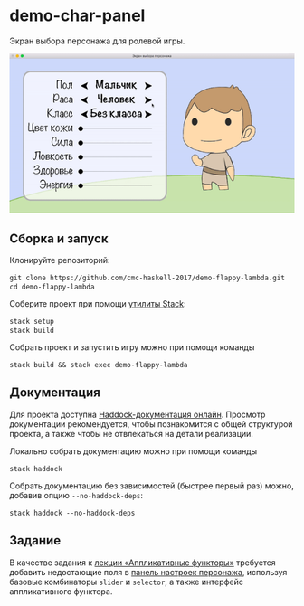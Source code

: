 # demo-char-panel

Экран выбора персонажа для ролевой игры.

![Экран выбора персонажа.](images/demo-char-panel.gif)

## Сборка и запуск

Клонируйте репозиторий:

```
git clone https://github.com/cmc-haskell-2017/demo-flappy-lambda.git
cd demo-flappy-lambda
```

Соберите проект при помощи [утилиты Stack](https://www.haskellstack.org):

```
stack setup
stack build
```

Собрать проект и запустить игру можно при помощи команды

```
stack build && stack exec demo-flappy-lambda
```

## Документация

Для проекта доступна [Haddock-документация онлайн](https://cmc-haskell-2017.github.io/demo-char-panel/doc/index.html).
Просмотр документации рекомендуется, чтобы познакомится с общей структурой проекта,
а также чтобы не отвлекаться на детали реализации.

Локально собрать документацию можно при помощи команды

```
stack haddock
```

Собрать документацию без зависимостей (быстрее первый раз) можно, добавив опцию `--no-haddock-deps`:

```
stack haddock --no-haddock-deps
```

## Задание

В качестве задания к [лекции «Аппликативные функторы»](https://youtu.be/ckp60IxNH9s) требуется добавить недостающие поля в
[панель настроек персонажа](https://github.com/cmc-haskell-2017/demo-char-panel/blob/master/src/Game.hs#L57-L101),
используя базовые комбинаторы `slider` и `selector`, а также интерфейс аппликативного функтора.

